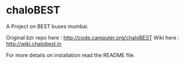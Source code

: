 chaloBEST
=========

A Project on BEST buses mumbai.

Original bzr repo here : http://code.camputer.org/chaloBEST
Wiki here : http://wiki.chalobest.in

For more details on installation read the README file.